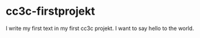 # cc3c-firstprojekt
I write my first text in my first cc3c projekt.
I want to say hello to the world.